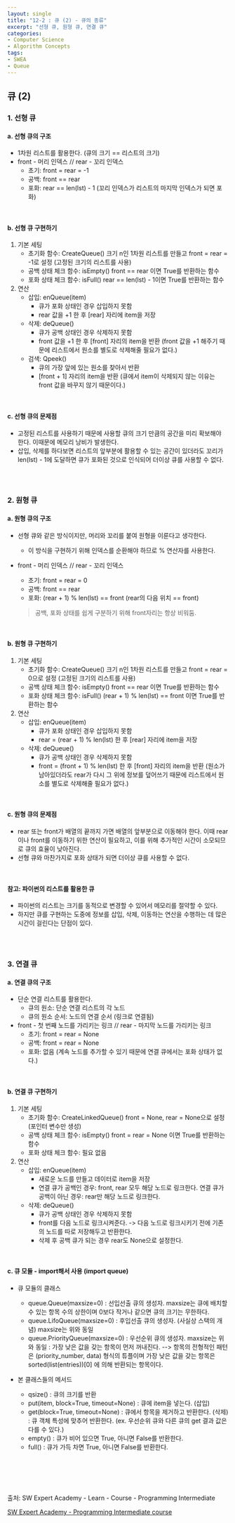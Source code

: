 ```yaml
---
layout: single
title: "12-2 : 큐 (2) - 큐의 종류"
excerpt: "선형 큐, 원형 큐, 연결 큐"
categories: 
- Computer Science
- Algorithm Concepts
tags:
- SWEA
- Queue
---
```

## 큐 (2)

### 1. <strong>선형 큐</strong>

#### a. 선형 큐의 구조

- 1차원 리스트를 활용한다. (큐의 크기 == 리스트의 크기)
- front - 머리 인덱스 // rear - 꼬리 인덱스
  - 초기: front = rear = -1
  - 공백: front == rear
  - 포화: rear == len(lst) - 1  (꼬리 인덱스가 리스트의 마지막 인덱스가 되면 포화)

<br>

#### b. <strong>선형 큐 구현하기</strong>

1. 기본 세팅
   - 초기화 함수: CreateQueue()
     크기 n인 1차원 리스트를 만들고 front = rear = -1로 설정
     (고정된 크기의 리스트를 사용)
   - 공백 상태 체크 함수: isEmpty()
     front == rear 이면 True를 반환하는 함수
   - 포화 상태 체크 함수: isFull()
     rear == len(lst) - 1이면 True를 반환하는 함수
2. 연산
   - 삽입: enQueue(item)
     - 큐가 포화 상태인 경우 삽입하지 못함
     - rear 값을 +1 한 후 [rear] 자리에 item을 저장
   - 삭제: deQueue()
     - 큐가 공백 상태인 경우 삭제하지 못함
     - front 값을 +1 한 후 [front] 자리의 item을 반환
       (front 값을 +1 해주기 때문에 리스트에서 원소를 별도로 삭제해줄 필요가 없다.)
   - 검색: Qpeek()
     - 큐의 가장 앞에 있는 원소를 찾아서 반환
     - [front + 1] 자리의 item을 반환
       (큐에서 item이 삭제되지 않는 이유는 front 값을 바꾸지 않기 때문이다.)

<br>

#### c. <strong>선형 큐의 문제점</strong>

- 고정된 리스트를 사용하기 때문에 사용할 큐의 크기 만큼의 공간을 미리 확보해야 한다. 이때문에 메모리 낭비가 발생한다.
- 삽입, 삭제를 하다보면 리스트의 앞부분에 활용할 수 있는 공간이 있더라도 꼬리가 len(lst) - 1에 도달하면 큐가 포화된 것으로 인식되어 더이상 큐를 사용할 수 없다.

<br>

<br>

### 2. <strong>원형 큐</strong>

#### a. 원형 큐의 구조

- 선형 큐와 같은 방식이지만, 머리와 꼬리를 붙여 원형을 이룬다고 생각한다.

  - 이 방식을 구현하기 위해 인덱스를 순환해야 하므로 % 연산자를 사용한다.

- front - 머리 인덱스 // rear - 꼬리 인덱스

  - 초기: front = rear = 0
  - 공백: front == rear
  - 포화: (rear + 1) % len(lst) == front  (rear의 다음 위치 == front)

  > 공백, 포화 상태를 쉽게 구분하기 위해 front자리는 항상 비워둠.

<br>

#### b. <strong>원형 큐 구현하기</strong>

1. 기본 세팅
   - 초기화 함수: CreateQueue()
     크기 n인 1차원 리스트를 만들고 front = rear = 0으로 설정
     (고정된 크기의 리스트를 사용)
   - 공백 상태 체크 함수: isEmpty()
     front == rear 이면 True를 반환하는 함수
   - 포화 상태 체크 함수: isFull()
     (rear + 1) % len(lst) == front 이면 True를 반환하는 함수
2. 연산
   - 삽입: enQueue(item)
     - 큐가 포화 상태인 경우 삽입하지 못함
     - rear = (rear + 1) % len(lst) 한 후 [rear] 자리에 item을 저장
   - 삭제: deQueue()
     - 큐가 공백 상태인 경우 삭제하지 못함
     - front = (front + 1) % len(lst) 한 후 [front] 자리의 item을 반환
       (원소가 남아있더라도 rear가 다시 그 위에 정보를 덮어쓰기 때문에 리스트에서 원소를 별도로 삭제해줄 필요가 없다.)

<br>

#### c. <strong>원형 큐의 문제점</strong>

- rear 또는 front가 배열의 끝까지 가면 배열의 앞부분으로 이동해야 한다. 
  이때 rear이나 front를 이동하기 위한 연산이 필요하고, 이를 위해 추가적인 시간이 소모되므로 큐의 효율이 낮아진다.
- 선형 큐와 마찬가지로 포화 상태가 되면 더이상 큐를 사용할 수 없다.

<br>

#### 참고: 파이썬의 리스트를 활용한 큐

- 파이썬의 리스트는 크기를 동적으로 변경할 수 있어서 메모리를 절약할 수 있다.
- 하지만 큐를 구현하는 도중에 정보를 삽입, 삭제, 이동하는 연산을 수행하는 데 많은 시간이 걸린다는 단점이 있다.

<br>

<br>

### 3. <strong>연결 큐</strong>

#### a. 연결 큐의 구조

- 단순 연결 리스트를 활용한다.
  - 큐의 원소: 단순 연결 리스트의 각 노드
  - 큐의 원소 순서: 노드의 연결 순서 (링크로 연결됨)
- front - 첫 번째 노드를 가리키는 링크 // rear - 마지막 노드를 가리키는 링크
  - 초기: front = rear = None
  - 공백: front = rear = None
  - 포화: 없음 (계속 노드를 추가할 수 있기 때문에 연결 큐에서는 포화 상태가 없다.)

<br>

#### b. <strong>연결 큐 구현하기</strong>

1. 기본 세팅
   - 초기화 함수: CreateLinkedQueue()
     front = None, rear = None으로 설정 (포인터 변수만 생성)
   - 공백 상태 체크 함수: isEmpty()
     front = rear = None 이면 True를 반환하는 함수
   - 포화 상태 체크 함수: 필요 없음
2. 연산
   - 삽입: enQueue(item)
     - 새로운 노드를 만들고 데이터로 item을 저장
     - 연결 큐가 공백인 경우: front, rear 모두 해당 노드로 링크한다.
       연결 큐가 공백이 아닌 경우: rear만 해당 노드로 링크한다.
   - 삭제: deQueue()
     - 큐가 공백 상태인 경우 삭제하지 못함
     - front를 다음 노드로 링크시켜준다.
       -> 다음 노드로 링크시키기 전에 기존의 노드를 따로 저장해두고 반환한다.
     - 삭제 후 공백 큐가 되는 경우 rear도 None으로 설정한다.

<br>

#### c. <strong>큐 모듈</strong> - import해서 사용 (import queue)

- 큐 모듈의 클래스

  - queue.Queue(maxsize=0)
    : 선입선출 큐의 생성자. 
    maxsize는 큐에 배치할 수 있는 항목 수의 상한이며 0보다 작거나 같으면 큐의 크기는 무한하다.
  - queue.LifoQueue(maxsize=0)
    : 후입선출 큐의 생성자. (사실상 스택의 개념) maxsize는 위와 동일
  - queue.PriorityQueue(maxsize=0)
    : 우선순위 큐의 생성자. maxsize는 위와 동일
    : 가장 낮은 값을 갖는 항목이 먼저 꺼내진다. 
    --> 항목의 전형적인 패턴은 (priority_number, data) 형식의 튜플이며 가장 낮은 값을 갖는 항목은 sorted(list(entries))[0] 에 의해 반환되는 항목이다.

- 본 클래스들의 메서드

  - qsize()
    : 큐의 크기를 반환
  - put(item, block=True, timeout=None)
    : 큐에 item을 넣는다. (삽입)
  - get(block=True, timeout=None)
    : 큐에서 항목을 제거하고 반환한다. (삭제)
    : 큐 객체 특성에 맞추어 반환한다. 
    (ex. 우선순위 큐와 다른 큐의 get 결과 값은 다를 수 있다.)
  - empty()
    : 큐가 비어 있으면 True, 아니면 False를 반환한다.
  - full()
    : 큐가 가득 차면 True, 아니면 False를 반환한다.

<br>

<br>

<br>

<br>

출처: SW Expert Academy - Learn - Course - Programming Intermediate

[SW Expert Academy - Programming Intermediate course](https://swexpertacademy.com/main/learn/course/subjectList.do?courseId=AVuPDN86AAXw5UW6)

